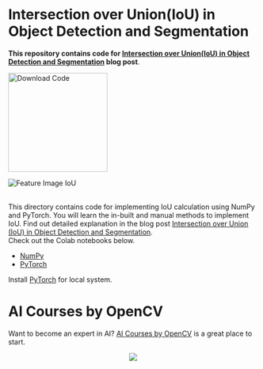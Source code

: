 # Intersection over Union(IoU) in Object Detection and Segmentation

**This repository contains code for [Intersection over Union(IoU) in Object Detection and Segmentation](https://learnopencv.com/intersection-over-union-iou-in-object-detection-and-segmentation/) blog post**.

[<img src="https://learnopencv.com/wp-content/uploads/2022/07/download-button-e1657285155454.png" alt="Download Code" width="200">](https://www.dropbox.com/sh/ba110s8gcrs29sx/AADDqQJ2tPUaC9gtLlX-ekFqa?dl=1)

<img src="https://learnopencv.com/wp-content/uploads/2022/06/Big-Vission-Landing-page-for-Blog-2.jpg" alt="Feature Image IoU">

<br>
<br>

This directory contains code for implementing IoU calculation using NumPy and PyTorch. You will learn the in-built and manual methods to implement IoU. Find out detailed explanation in the blog post [Intersection over Union (IoU) in Object Detection and Segmentation](https://learnopencv.com/intersection-over-union-iou-in-object-detection-and-segmentation/). 
<br>
Check out the Colab notebooks below.

 - [NumPy](https://colab.research.google.com/github/spmallick/learnopencv/blob/master/Intersection-over-Union-IoU-in-Object-Detection-and-Segmentation/IoU_NumPy.ipynb)
 - [PyTorch](https://colab.research.google.com/github/spmallick/learnopencv/blob/master/Intersection-over-Union-IoU-in-Object-Detection-and-Segmentation/IoU_PyTorch.ipynb)

Install [PyTorch](https://pytorch.org/get-started/locally/) for local system.

# AI Courses by OpenCV

Want to become an expert in AI? [AI Courses by OpenCV](https://opencv.org/courses/) is a great place to start.

<a href="https://opencv.org/courses/">
<p align="center"> 
<img src="https://www.learnopencv.com/wp-content/uploads/2020/04/AI-Courses-By-OpenCV-Github.png">
</p>
</a>
